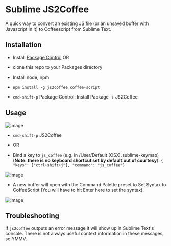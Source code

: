 # Sublime JS2Coffee
A quick way to convert an existing JS file (or an unsaved buffer with Javascript in it) to Coffeescript from Sublime Text.


## Installation

* Install [Package Control](http://wbond.net/sublime_packages/package_control)
OR
* clone this repo to your Packages directory

* Install node, npm
* `npm install -g js2coffee coffee-script`
* `cmd-shift-p` Package Control: Install Package -> JS2Coffee


## Usage





 ![image](http://f.cl.ly/items/2f3Y3X070D1v0Q123Y35/test.js%20%E2%80%94%20sublime-js2coffee.jpg)
 
* `cmd-shift-p` JS2Coffee 

* OR

* Bind a key to `js_coffee` (e.g. in <Packages>/User/Default (OSX).sublime-keymap) (**Note: there is no keyboard shortcut set by default out of courtesy**):
`{ "keys": ["ctrl+shift+j"], "command": "js_coffee"}`

![image](http://f.cl.ly/items/2E192C1r3C443o2k3S3Q/untitled%20%E2%80%94%20sublime-js2coffee-1.jpg)

* A new buffer will open with the Command Palette preset to Set Syntax to CoffeeScript (You will have to hit Enter here to set the syntax).

 ![image](http://f.cl.ly/items/3S011V12233C2D1D2N20/untitled%20%E2%80%94%20sublime-js2coffee.jpg)


## Troubleshooting

If `js2coffee` outputs an error message it will show up in Sublime Text's console. There is not always useful context information in these messages, so YMMV.
